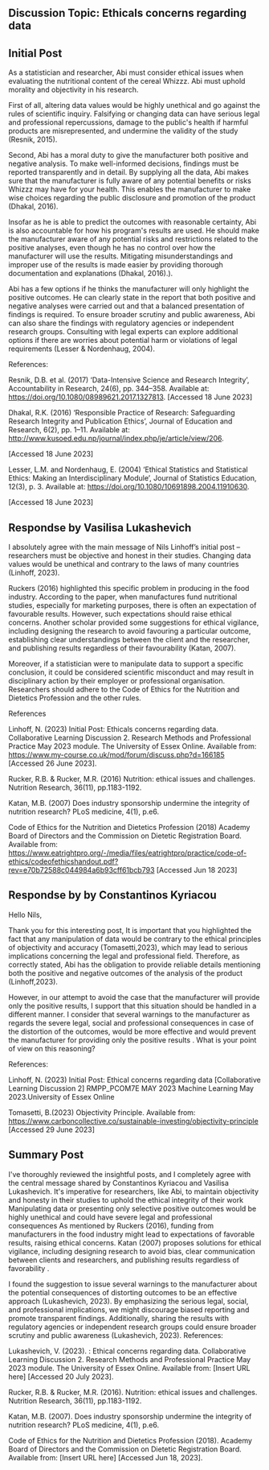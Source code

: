 ## Discussion Topic: Ethicals concerns regarding data ##


## Initial Post ##
As a statistician and researcher, Abi must consider ethical issues when evaluating the nutritional content of the cereal Whizzz. Abi must uphold morality and objectivity in his research.

First of all, altering data values would be highly unethical and go against the rules of scientific inquiry. Falsifying or changing data can have serious legal and professional repercussions, damage to the public's health if harmful products are misrepresented, and undermine the validity of the study (Resnik, 2015).

Second, Abi has a moral duty to give the manufacturer both positive and negative analysis. To make well-informed decisions, findings must be reported transparently and in detail. By supplying all the data, Abi makes sure that the manufacturer is fully aware of any potential benefits or risks Whizzz may have for your health. This enables the manufacturer to make wise choices regarding the public disclosure and promotion of the product (Dhakal, 2016).

Insofar as he is able to predict the outcomes with reasonable certainty, Abi is also accountable for how his program's results are used. He should make the manufacturer aware of any potential risks and restrictions related to the positive analyses, even though he has no control over how the manufacturer will use the results. Mitigating misunderstandings and improper use of the results is made easier by providing thorough documentation and explanations (Dhakal, 2016).).

Abi has a few options if he thinks the manufacturer will only highlight the positive outcomes. He can clearly state in the report that both positive and negative analyses were carried out and that a balanced presentation of findings is required. To ensure broader scrutiny and public awareness, Abi can also share the findings with regulatory agencies or independent research groups. Consulting with legal experts can explore additional options if there are worries about potential harm or violations of legal requirements (Lesser & Nordenhaug, 2004).

 

References:

Resnik, D.B. et al. (2017) ‘Data-Intensive Science and Research Integrity’, Accountability in Research, 24(6), pp. 344–358. Available at: https://doi.org/10.1080/08989621.2017.1327813. [Accessed 18 June 2023]

 

Dhakal, R.K. (2016) ‘Responsible Practice of Research: Safeguarding Research Integrity and Publication Ethics’, Journal of Education and Research, 6(2), pp. 1–11. Available at: http://www.kusoed.edu.np/journal/index.php/je/article/view/206.

[Accessed 18 June 2023]

 

Lesser, L.M. and Nordenhaug, E. (2004) ‘Ethical Statistics and Statistical Ethics: Making an Interdisciplinary Module’, Journal of Statistics Education, 12(3), p. 3. Available at: https://doi.org/10.1080/10691898.2004.11910630.

[Accessed 18 June 2023]


## Respondse by Vasilisa Lukashevich ##
I absolutely agree with the main message of Nils Linhoff’s initial post – researchers must be objective and honest in their studies. Changing data values would be unethical and contrary to the laws of many countries (Linhoff, 2023).

Ruckers (2016) highlighted this specific problem in producing in the food industry. According to the paper, when manufactures fund nutritional studies, especially for marketing purposes, there is often an expectation of favourable results. However, such expectations should raise ethical concerns. Another scholar provided some suggestions for ethical vigilance, including designing the research to avoid favouring a particular outcome, establishing clear understandings between the client and the researcher, and publishing results regardless of their favourability (Katan, 2007).

Moreover, if a statistician were to manipulate data to support a specific conclusion, it could be considered scientific misconduct and may result in disciplinary action by their employer or professional organisation. Researchers should adhere to the Code of Ethics for the Nutrition and Dietetics Profession and the other rules.

References

Linhoff, N. (2023) Initial Post: Ethicals concerns regarding data. Collaborative Learning Discussion 2. Research Methods and Professional Practice May 2023 module. The University of Essex Online. Available from: https://www.my-course.co.uk/mod/forum/discuss.php?d=166185 [Accessed 26 June 2023].

Rucker, R.B. & Rucker, M.R. (2016) Nutrition: ethical issues and challenges. Nutrition Research, 36(11), pp.1183-1192.

Katan, M.B. (2007) Does industry sponsorship undermine the integrity of nutrition research? PLoS medicine, 4(1), p.e6.

Code of Ethics for the Nutrition and Dietetics Profession (2018) Academy Board of Directors and the Commission on Dietetic Registration Board. Available from: https://www.eatrightpro.org/-/media/files/eatrightpro/practice/code-of-ethics/codeofethicshandout.pdf?rev=e70b72588c044984a6b93cff61bcb793 [Accessed Jun 18 2023]

## Respondse by by Constantinos Kyriacou ##
Hello Nils,

Thank you for this interesting post,
It is important that you highlighted the fact that any manipulation of data would be contrary to the ethical principles of objectivity and accuracy (Tomasetti,2023), which may lead to serious implications concerning the legal and professional field. Therefore, as correctly stated, Abi has the obligation to provide reliable details mentioning both the positive and negative outcomes of the analysis of the product (Linhoff,2023).

However, in our attempt to avoid the case that the manufacturer will provide only the positive results, I support that this situation should be handled in a different manner. I consider that several warnings to the manufacturer as regards the severe legal, social and professional consequences in case of the distortion of the outcomes, would be more effective and would prevent the manufacturer for providing only the positive results . What is your point of view on this reasoning?

References:

Linhoff, N. (2023) Initial Post: Ethical concerns regarding data [Collaborative Learning Discussion 2] RMPP_PCOM7E MAY 2023 Machine Learning May 2023.University of Essex Online
 
Tomasetti, B.(2023) Objectivity Principle. Available from: https://www.carboncollective.co/sustainable-investing/objectivity-principle [Accessed 29 June 2023]

## Summary Post ##

I've thoroughly reviewed the insightful posts, and I completely agree with the central message shared by Constantinos Kyriacou and Vasilisa Lukashevich. It's imperative for researchers, like Abi, to maintain objectivity and honesty in their studies to uphold the ethical integrity of their work Manipulating data or presenting only selective positive outcomes would be highly unethical and could have severe legal and professional consequences As mentioned by Ruckers (2016), funding from manufacturers in the food industry might lead to expectations of favorable results, raising ethical concerns. Katan (2007) proposes solutions for ethical vigilance, including designing research to avoid bias, clear communication between clients and researchers, and publishing results regardless of favorability .

I found the suggestion to issue several warnings to the manufacturer about the potential consequences of distorting outcomes to be an effective approach (Lukashevich, 2023). By emphasizing the serious legal, social, and professional implications, we might discourage biased reporting and promote transparent findings. Additionally, sharing the results with regulatory agencies or independent research groups could ensure broader scrutiny and public awareness (Lukashevich, 2023).
References:

Lukashevich, V. (2023). : Ethical concerns regarding data. Collaborative Learning Discussion 2. Research Methods and Professional Practice May 2023 module. The University of Essex Online. Available from: [Insert URL here] [Accessed 20 July 2023].

Rucker, R.B. & Rucker, M.R. (2016). Nutrition: ethical issues and challenges. Nutrition Research, 36(11), pp.1183-1192.

Katan, M.B. (2007). Does industry sponsorship undermine the integrity of nutrition research? PLoS medicine, 4(1), p.e6.

Code of Ethics for the Nutrition and Dietetics Profession (2018). Academy Board of Directors and the Commission on Dietetic Registration Board. Available from: [Insert URL here] [Accessed Jun 18, 2023].
